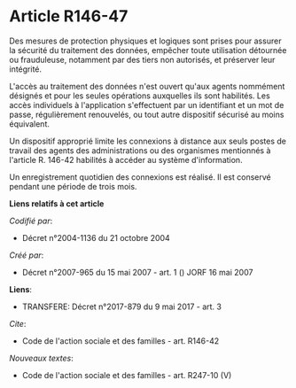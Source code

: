 # Article R146-47

Des mesures de protection physiques et logiques sont prises pour assurer la sécurité du traitement des données, empêcher
toute utilisation détournée ou frauduleuse, notamment par des tiers non autorisés, et préserver leur intégrité. 

L'accès au traitement des données n'est ouvert qu'aux agents nommément désignés et pour les seules opérations auxquelles ils
sont habilités. Les accès individuels à l'application s'effectuent par un identifiant et un mot de passe, régulièrement
renouvelés, ou tout autre dispositif sécurisé au moins équivalent. 

Un dispositif approprié limite les connexions à distance aux seuls postes de travail des agents des administrations ou des
organismes mentionnés à l'article R. 146-42 habilités à accéder au système d'information. 

Un enregistrement quotidien des connexions est réalisé. Il est conservé pendant une période de trois mois.

**Liens relatifs à cet article**

_Codifié par_:

  - Décret n°2004-1136 du 21 octobre 2004

_Créé par_:

  - Décret n°2007-965 du 15 mai 2007 - art. 1 () JORF 16 mai 2007

**Liens**:

  - TRANSFERE: Décret n°2017-879 du 9 mai 2017 - art. 3

_Cite_:

  - Code de l'action sociale et des familles - art. R146-42

_Nouveaux textes_:

  - Code de l'action sociale et des familles - art. R247-10 (V)
